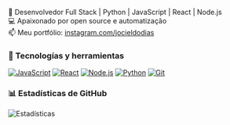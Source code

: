 🚀 Desenvolvedor Full Stack | Python | JavaScript | React | Node.js  
💻 Apaixonado por open source e automatização  
📫 Meu portfólio: [instagram.com/jocieldodias](https://www.youtube.com/@loucotrade01)  
### 🔧 Tecnologías y herramientas
[![JavaScript](https://img.shields.io/badge/-JavaScript-F7DF1E?logo=javascript&logoColor=black)](https://developer.mozilla.org/en-US/docs/Web/JavaScript)
[![React](https://img.shields.io/badge/-React-61DAFB?logo=react&logoColor=black)](https://reactjs.org/)
[![Node.js](https://img.shields.io/badge/-Node.js-339933?logo=node.js&logoColor=white)](https://nodejs.org/)
[![Python](https://img.shields.io/badge/-Python-3776AB?logo=python&logoColor=white)](https://www.python.org/)
[![Git](https://img.shields.io/badge/-Git-F05032?logo=git&logoColor=white)](https://git-scm.com/)

### 📊 Estadísticas de GitHub
![Estadísticas](https://github-readme-stats.vercel.app/api?username=tu-usuario&show_icons=true&theme=radical)

